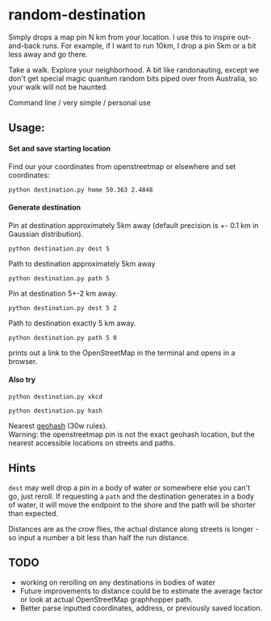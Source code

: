 # random-destination
Simply drops a map pin N km from your location.  I use this to inspire out-and-back runs.  For example, if I want to run 10km, I drop a pin 5km or a bit less away and go there.  

Take a walk.  Explore your neighborhood.  A bit like randonauting, except we don't get special magic quantum random bits piped over from Australia, so your walk will not be haunted.

Command line / very simple / personal use

## Usage:

#### Set and save starting location

Find our your coordinates from openstreetmap or elsewhere and set coordinates:

```python destination.py home 50.363 2.4848```

#### Generate destination

Pin at destination approximately 5km away (default precision is +- 0.1 km in Gaussian distribution).

```python destination.py dest 5```

Path to destination approximately 5km away 

```python destination.py path 5```

Pin at destination 5+-2 km away.

```python destination.py dest 5 2```

Path to destination exactly 5 km away.

```python destination.py path 5 0```

prints out a link to the OpenStreetMap in the terminal and opens in a browser.

#### Also try

```python destination.py xkcd```

```python destination.py hash```

Nearest [geohash](https://geohashing.site/geohashing/Main_Page) (30w rules).  
Warning: the openstreetmap pin is not the exact geohash location, but the nearest accessible locations on streets and paths.

## Hints

``dest`` may well drop a pin in a body of water or somewhere else you can't go, just reroll.  If requesting a ```path``` and the destination generates in a body of water, it will move the endpoint to the shore and the path will be shorter than expected.

Distances are as the crow flies, the actual distance along streets is longer - so input a number a bit less than half the run distance.

## TODO
- working on rerolling on any destinations in bodies of water
- Future improvements to distance could be to estimate the average factor or look at actual OpenStreetMap graphhopper path.
- Better parse inputted coordinates, address, or previously saved location.
